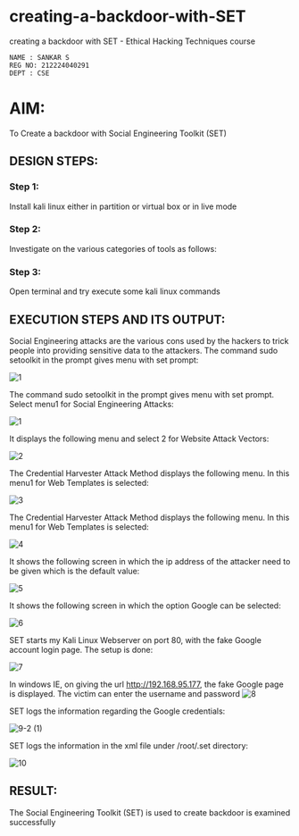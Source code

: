 # creating-a-backdoor-with-SET
creating a backdoor with SET - Ethical Hacking Techniques course

```
NAME : SANKAR S
REG NO: 212224040291
DEPT : CSE

```
# AIM:
To Create a backdoor with Social Engineering Toolkit (SET)

## DESIGN STEPS:

### Step 1:

Install kali linux either in partition or virtual box or in live mode


### Step 2:

Investigate on the various categories of tools as follows:

### Step 3:

Open terminal and try execute some kali linux commands

## EXECUTION STEPS AND ITS OUTPUT:
Social Engineering attacks are the various cons used by the hackers to trick people into providing sensitive data to the attackers. 
The command sudo setoolkit in the prompt gives menu with set prompt:

![1](https://github.com/user-attachments/assets/97ef3725-8a8f-4cdc-86e1-70088dd85345)

The command sudo setoolkit in the prompt gives menu with set prompt. Select menu1 for Social Engineering Attacks:


![1](https://github.com/user-attachments/assets/09142f7b-cd8f-4123-89d3-58e542ba84bd)




It displays the following menu and select 2 for Website Attack Vectors:

![2](https://github.com/user-attachments/assets/92370624-dba8-4355-bd07-5de04db60e59)



The Credential Harvester Attack Method displays the following menu. In this menu1 for Web Templates is selected:

![3](https://github.com/user-attachments/assets/21affeb1-00a0-4f2b-995e-fbcc3b48bbad)



The Credential Harvester Attack Method displays the following menu. In this menu1 for Web Templates is selected:




![4](https://github.com/user-attachments/assets/ce7ce0d3-bd6c-42bc-bc32-8678de599060)

It shows the following screen in which the ip address of the attacker need to be given which is the default value:

![5](https://github.com/user-attachments/assets/216cd6c1-3eb0-4c49-9602-7e6589d067d0)



It shows the following screen in which the option Google can be selected:



![6](https://github.com/user-attachments/assets/382474cc-8dc3-42bb-b484-3bf19c08ad6f)

SET starts my Kali Linux Webserver on port 80, with the fake Google account login page. The setup is done:

![7](https://github.com/user-attachments/assets/36bd2b89-09fc-4660-8ae5-3cfaedd7aec1)



In windows IE, on giving the url http://192.168.95.177, the fake Google page is displayed. The victim can enter the username and password
![8](https://github.com/user-attachments/assets/1db45a3c-5b6b-4b96-a8b1-264cc28fb270)



SET logs the information regarding the Google credentials:

![9-2 (1)](https://github.com/user-attachments/assets/77ae64c3-f545-4954-8c90-0fcfdc0ce944)


SET logs the information in the xml file under /root/.set directory:

![10](https://github.com/user-attachments/assets/e00c7066-9c2a-421d-b214-719fe2ce9df7)





## RESULT:
The Social Engineering Toolkit (SET) is used to create backdoor is  examined successfully
